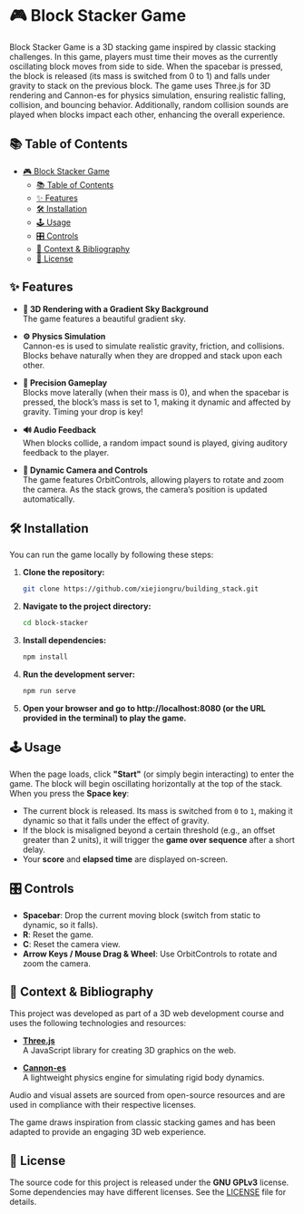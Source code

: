 # 🎮 Block Stacker Game

Block Stacker Game is a 3D stacking game inspired by classic stacking challenges. In this game, players must time their moves as the currently oscillating block moves from side to side. When the spacebar is pressed, the block is released (its mass is switched from 0 to 1) and falls under gravity to stack on the previous block. The game uses Three.js for 3D rendering and Cannon-es for physics simulation, ensuring realistic falling, collision, and bouncing behavior. Additionally, random collision sounds are played when blocks impact each other, enhancing the overall experience.

## 📚 Table of Contents

- [🎮 Block Stacker Game](#-block-stacker-game)
  - [📚 Table of Contents](#-table-of-contents)
  - [✨ Features](#-features)
  - [🛠️ Installation](#️-installation)
  - [🕹️ Usage](#️-usage)
  - [🎛️ Controls](#️-controls)
  - [📖 Context \& Bibliography](#-context--bibliography)
  - [📜 License](#-license)

## ✨ Features

- **🌌 3D Rendering with a Gradient Sky Background**  
  The game features a beautiful gradient sky.

- **⚙️ Physics Simulation**  
  Cannon-es is used to simulate realistic gravity, friction, and collisions. Blocks behave naturally when they are dropped and stack upon each other.

- **🎯 Precision Gameplay**  
  Blocks move laterally (when their mass is 0), and when the spacebar is pressed, the block’s mass is set to 1, making it dynamic and affected by gravity. Timing your drop is key!

- **🔊 Audio Feedback**  
  When blocks collide, a random impact sound is played, giving auditory feedback to the player.

- **🎥 Dynamic Camera and Controls**  
  The game features OrbitControls, allowing players to rotate and zoom the camera. As the stack grows, the camera’s position is updated automatically.

## 🛠️ Installation

You can run the game locally by following these steps:

1. **Clone the repository:**
   ```bash
   git clone https://github.com/xiejiongru/building_stack.git
   ```

2. **Navigate to the project directory:**
   ```bash
   cd block-stacker
   ```
3. **Install dependencies:**
   ```bash
   npm install
   ```
4. **Run the development server:**
   ```bash
   npm run serve
   ```
5. **Open your browser and go to http://localhost:8080 (or the URL provided in the terminal) to play the game.**



## 🕹️ Usage

When the page loads, click **"Start"** (or simply begin interacting) to enter the game. The block will begin oscillating horizontally at the top of the stack. When you press the **Space key**:

- The current block is released. Its mass is switched from `0` to `1`, making it dynamic so that it falls under the effect of gravity.
- If the block is misaligned beyond a certain threshold (e.g., an offset greater than 2 units), it will trigger the **game over sequence** after a short delay.
- Your **score** and **elapsed time** are displayed on-screen.


## 🎛️ Controls

- **Spacebar**: Drop the current moving block (switch from static to dynamic, so it falls).
- **R**: Reset the game.
- **C**: Reset the camera view.
- **Arrow Keys / Mouse Drag & Wheel**: Use OrbitControls to rotate and zoom the camera.



## 📖 Context & Bibliography

This project was developed as part of a 3D web development course and uses the following technologies and resources:

- **[Three.js](https://threejs.org/)**  
  A JavaScript library for creating 3D graphics on the web.

- **[Cannon-es](https://github.com/pmndrs/cannon-es)**  
  A lightweight physics engine for simulating rigid body dynamics.

Audio and visual assets are sourced from open-source resources and are used in compliance with their respective licenses.

The game draws inspiration from classic stacking games and has been adapted to provide an engaging 3D web experience.


## 📜 License

The source code for this project is released under the **GNU GPLv3** license. Some dependencies may have different licenses. See the [LICENSE](LICENSE) file for details.